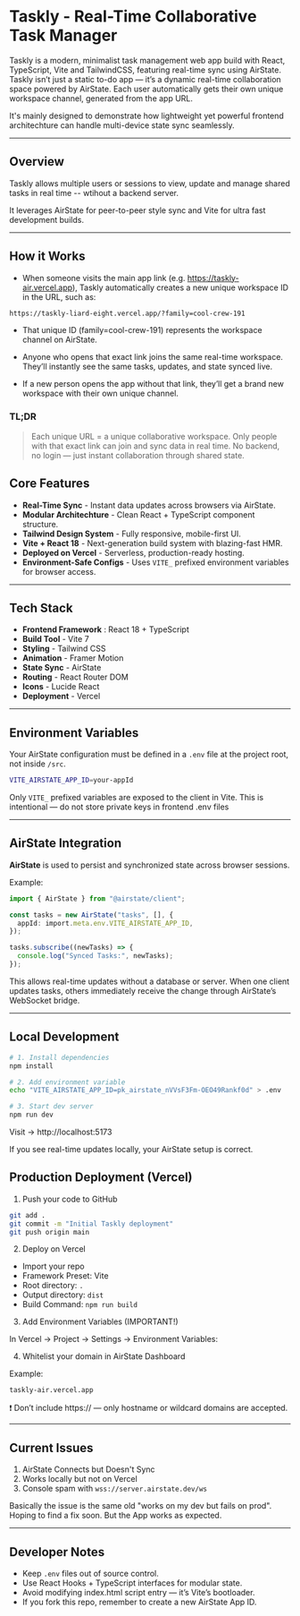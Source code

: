 # Taskly - Real-Time Collaborative Task Manager

Taskly is a modern, minimalist task management web app build with React, TypeScript, Vite and TailwindCSS, featuring real-time sync using AirState.
Taskly isn’t just a static to-do app — it’s a dynamic real-time collaboration space powered by AirState.
Each user automatically gets their own unique workspace channel, generated from the app URL.

It's mainly designed to demonstrate how lightweight yet powerful frontend architechture can handle multi-device state sync seamlessly.

----

## Overview

Taskly allows multiple users or sessions to view, update and manage shared tasks in real time -- wtihout a backend server.

It leverages AirState for peer-to-peer style sync and Vite for ultra fast development builds.

---

## How it Works

- When someone visits the main app link (e.g. https://taskly-air.vercel.app),
Taskly automatically creates a new unique workspace ID in the URL, such as:

```bash
https://taskly-liard-eight.vercel.app/?family=cool-crew-191
```
- That unique ID (family=cool-crew-191) represents the workspace channel on AirState.

- Anyone who opens that exact link joins the same real-time workspace.
They’ll instantly see the same tasks, updates, and state synced live.

- If a new person opens the app without that link, they’ll get a brand new workspace with their own unique channel.

### TL;DR

> Each unique URL = a unique collaborative workspace.
> Only people with that exact link can join and sync data in real time.
> No backend, no login — just instant collaboration through shared state.

## Core Features

- **Real-Time Sync** - Instant data updates across browsers via AirState.
- **Modular Architechture** - Clean React + TypeScript component structure.
- **Tailwind Design System** - Fully responsive, mobile-first UI.
- **Vite + React 18** - Next-generation build system with blazing-fast HMR.
- **Deployed on Vercel** - Serverless, production-ready hosting.
- **Environment-Safe Configs** - Uses `VITE_` prefixed environment variables for browser access.

----

## Tech Stack

- **Frontend Framework** : React 18 + TypeScript
- **Build Tool** - Vite 7
- **Styling** - Tailwind CSS
- **Animation** - Framer Motion
- **State Sync** - AirState
- **Routing** - React Router DOM
- **Icons** - Lucide React
- **Deployment** - Vercel

----

## Environment Variables

Your AirState configuration must be defined in a `.env` file at the project root, not inside `/src`.

```bash
VITE_AIRSTATE_APP_ID=your-appId
```

Only `VITE_` prefixed variables are exposed to the client in Vite.
This is intentional — do not store private keys in frontend .env files



----

## AirState Integration

**AirState** is used to persist and synchronized state across browser sessions.

Example:

```ts
import { AirState } from "@airstate/client";

const tasks = new AirState("tasks", [], {
  appId: import.meta.env.VITE_AIRSTATE_APP_ID,
});

tasks.subscribe((newTasks) => {
  console.log("Synced Tasks:", newTasks);
});

```

This allows real-time updates without a database or server.
When one client updates tasks, others immediately receive the change through AirState’s WebSocket bridge.


----

## Local Development

```bash
# 1. Install dependencies
npm install

# 2. Add environment variable
echo "VITE_AIRSTATE_APP_ID=pk_airstate_nVVsF3Fm-OEO49Rankf0d" > .env

# 3. Start dev server
npm run dev

```

Visit → http://localhost:5173

If you see real-time updates locally, your AirState setup is correct.

## Production Deployment (Vercel)

1. Push your code to GitHub

```bash
git add .
git commit -m "Initial Taskly deployment"
git push origin main

```

2. Deploy on Vercel

- Import your repo
- Framework Preset: Vite
- Root directory: `.`
- Output directory: `dist`
- Build Command: `npm run build`

3. Add Environment Variables (IMPORTANT!)

In Vercel -> Project -> Settings -> Environment Variables:

4. Whitelist your domain in AirState Dashboard

Example:

```bash
taskly-air.vercel.app
```

❗ Don’t include https:// — only hostname or wildcard domains are accepted.

---

## Current Issues

1. AirState Connects but Doesn't Sync
2. Works locally but not on Vercel
3. Console spam with `wss://server.airstate.dev/ws`

Basically the issue is the same old "works on my dev but fails on prod". Hoping to find a fix soon. But the App works as expected.

----

## Developer Notes

- Keep `.env` files out of source control.
- Use React Hooks + TypeScript interfaces for modular state.
- Avoid modifying index.html script entry — it’s Vite’s bootloader.
- If you fork this repo, remember to create a new AirState App ID.
